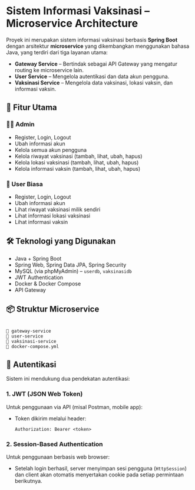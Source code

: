 # Sistem Informasi Vaksinasi – Microservice Architecture

Proyek ini merupakan sistem informasi vaksinasi berbasis **Spring Boot** dengan arsitektur **microservice** yang dikembangkan menggunakan bahasa Java, yang terdiri dari tiga layanan utama:

- **Gateway Service** – Bertindak sebagai API Gateway yang mengatur routing ke microservice lain.
- **User Service** – Mengelola autentikasi dan data akun pengguna.
- **Vaksinasi Service** – Mengelola data vaksinasi, lokasi vaksin, dan informasi vaksin.

## 🧩 Fitur Utama

### 👩‍⚕️ Admin
- Register, Login, Logout
- Ubah informasi akun
- Kelola semua akun pengguna
- Kelola riwayat vaksinasi (tambah, lihat, ubah, hapus)
- Kelola lokasi vaksinasi (tambah, lihat, ubah, hapus)
- Kelola informasi vaksin (tambah, lihat, ubah, hapus)

### 👤 User Biasa
- Register, Login, Logout
- Ubah informasi akun
- Lihat riwayat vaksinasi milik sendiri
- Lihat informasi lokasi vaksinasi
- Lihat informasi vaksin

## 🛠️ Teknologi yang Digunakan
- Java + Spring Boot
- Spring Web, Spring Data JPA, Spring Security
- MySQL (via phpMyAdmin) – `userdb`, `vaksinasidb`
- JWT Authentication
- Docker & Docker Compose
- API Gateway

## 📦 Struktur Microservice
```

📁 gateway-service
📁 user-service
📁 vaksinasi-service
📄 docker-compose.yml

```

## 🔐 Autentikasi

Sistem ini mendukung dua pendekatan autentikasi:

### 1. JWT (JSON Web Token)

Untuk penggunaan via API (misal Postman, mobile app):

* Token dikirim melalui header:

  ```
  Authorization: Bearer <token>
  ```

### 2. Session-Based Authentication

Untuk penggunaan berbasis web browser:

* Setelah login berhasil, server menyimpan sesi pengguna (`HttpSession`) dan client akan otomatis menyertakan cookie pada setiap permintaan berikutnya.


